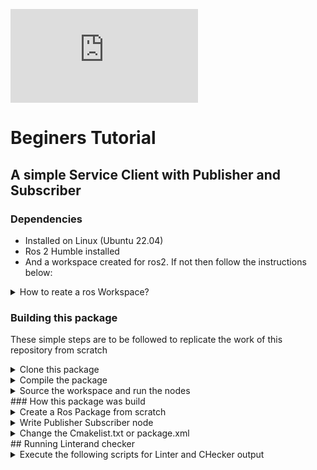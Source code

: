 [![GitHub license](https://badgen.net/github/license/Naereen/Strapdown.js)](LICENSE.md)
# Beginers Tutorial 
## A simple Service Client with Publisher and Subscriber

### Dependencies
* Installed on Linux (Ubuntu 22.04)
* Ros 2 Humble installed 
* And a workspace created for ros2. If not then follow the instructions below:
<details>
<summary>How to reate a ros Workspace?</summary>

```xml
mkdir -p ~/ros2_ws/src
cd ~/ros2_ws/src
```

</details>

### Building this package
These simple steps are to be followed to replicate the work of this repository from scratch

<details>
<summary>Clone this package </summary>
Inside your ros_workspace/src clone the following package

```xml 
git clone https://github.com/amancodeblast/beginner_tutorials.git
```
make sure you have selected the tag "ros_pub_sub_Release"
</details>



<details>
<summary>Compile the package </summary>

Complile the package using the command 
```xml
colcon build --packages-select beginner_tutorials
``` 
</details>
<details>
<summary>Source the workspace and run the nodes </summary>

Open a new terminal, navigate to ros2_ws, and source the setup files:

```xml
. install/setup.bash
```

Now running the talker or publisher node

```ros2 run beginner_tutorials talker```

Now running the listener or subscriber on another terminal 
**Note**: Don't forget to source the workspace in every terminal you want to use ros commands 

```ros2 run beginner_tutorials listener```
</details>
### How this package was build
<details>
<summary>Create a Ros Package from scratch</summary>

```ros2 pkg create --build-type ament_cmake beginner_tutorials```
</details>

<details>
<summary>Write Publisher Subscriber node </summary>

Download the scripts in src folder
For subscriber 
```xml
 wget -O subscriber_member_function.cpp https://raw.githubusercontent.com/ros2/examples/humble/rclcpp/topics/minimal_subscriber/member_function.cpp 
 ```
For publisher 
```xml 
wget -O publisher_member_function.cpp https://raw.githubusercontent.com/ros2/examples/humble/rclcpp/topics/minimal_publisher/member_function.cpp
```

The publisher and the subscriber is slightly changed for this repo for a custom message. You can compare the original file from the one in the repo.   

</details>

<details>
<summary>Change the Cmakelist.txt or package.xml</summary>

Check the link here to change the Cmakelist.txt and the package.xml for publisher and subscriber code. [Link](http://docs.ros.org/en/humble/Tutorials/Beginner-Client-Libraries/Writing-A-Simple-Cpp-Publisher-And-Subscriber.html#add-dependencies)
</details>
## Running Linterand checker
<details>
<summary>Execute the following scripts for Linter and CHecker output </summary>

```xml 
sh cpplint.sh
sh cppcheck.sh
```

</details>